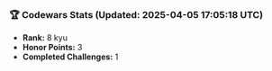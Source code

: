 ### 🏆 Codewars Stats (Updated: 2025-04-05 17:05:18 UTC)

- **Rank:** 8 kyu
- **Honor Points:** 3
- **Completed Challenges:** 1
